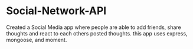 # Social-Network-API

Created a Social Media app where people are able to add friends, share thoughts and react to each others posted thoughts.
this app uses express, mongoose, and moment.
